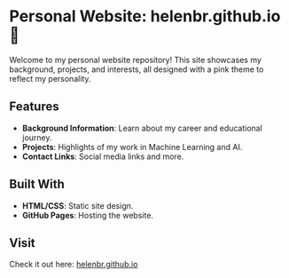 # Personal Website: helenbr.github.io 🌸

Welcome to my personal website repository! This site showcases my background, projects, and interests, all designed with a pink theme to reflect my personality.

## Features
- **Background Information**: Learn about my career and educational journey.
- **Projects**: Highlights of my work in Machine Learning and AI.
- **Contact Links**: Social media links and more.

## Built With
- **HTML/CSS**: Static site design.
- **GitHub Pages**: Hosting the website.

## Visit
Check it out here: [helenbr.github.io](https://helenbr.github.io)

